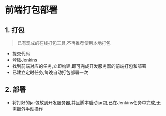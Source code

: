# 前端打包部署

## 1. 打包
> 已有现成的在线打包工具,不再推荐使用本地打包

- 提交代码
- 登陆[Jenkins](http://192.168.1.98:8088/)
- 找到前端对应的任务,立即构建,即可完成开发服务器的前端打包和部署
- 已建立定时任务,每晚自动打包部署一次

## 2. 部署

- 将打好的jar包放到开发服务器,并且脚本启动jar包,已在Jenkins任务中完成,无需额外手动操作
